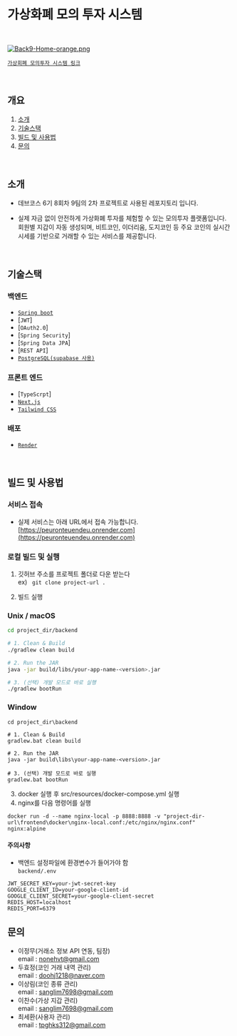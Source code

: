 # 가상화폐 모의 투자 시스템
<br>


[![Back9-Home-orange.png](https://i.postimg.cc/vTbwcMt9/Back9-Home-orange.png)](https://postimg.cc/Pp3RRgcr)

[`가상회폐 모의투자 시스템 링크`](https://peuronteuendeu.onrender.com/)

<br>

## 개요
1. [소개](#소개)   
2. [기술스택](#기술스택)   
3. [빌드 및 사용법](#빌드-및-사용법)   
4. [문의](#문의)   

<br>

## 소개
- 데브코스 6기 8회차 9팀의 2차 프로젝트로 사용된 레포지토리 입니다.<br>

- 실제 자금 없이 안전하게 가상화폐 투자를 체험할 수 있는 모의투자 플랫폼입니다. 회원별 지갑이 자동 생성되며, 비트코인, 이더리움, 도지코인 등 주요 코인의 실시간 시세를 기반으로 거래할 수 있는 서비스를 제공합니다.

<br>

## 기술스택
### 백엔드
- [`Spring boot`](https://spring.io/)
- [`JWT`]
- [`OAuth2.0`]
- [`Spring Security`]
- [`Spring Data JPA`]
- [`REST API`]
- [`PostgreSQL(supabase 사용)`](https://supabase.com/)

### 프론트 엔드
- [`TypeScrpt`]
- [`Next.js`](https://nextjs.org/)
- [`Tailwind CSS`](https://tailwindcss.com/)

### 배포 
- [`Render`](https://render.com/)

<br>

## 빌드 및 사용법
### 서비스 접속
- 실제 서비스는 아래 URL에서 접속 가능합니다.<br>
  [https://peuronteuendeu.onrender.com](https://peuronteuendeu.onrender.com)

### 로컬 빌드 및 실행 
1. 깃허브 주소를 프로젝트 폴더로 다운 받는다
<br>ex) ``
git clone project-url .``

2. 빌드 실행 <br> 
### Unix / macOS
```bash
cd project_dir/backend

# 1. Clean & Build
./gradlew clean build

# 2. Run the JAR
java -jar build/libs/your-app-name-<version>.jar

# 3. (선택) 개발 모드로 바로 실행
./gradlew bootRun

```

### Window
```
cd project_dir\backend

# 1. Clean & Build
gradlew.bat clean build

# 2. Run the JAR
java -jar build\libs\your-app-name-<version>.jar

# 3. (선택) 개발 모드로 바로 실행
gradlew.bat bootRun

```
3. docker 실행 후 src/resources/docker-compose.yml 실행  
4. nginx를 다음 명령어를 실행
```
docker run -d --name nginx-local -p 8888:8888 -v "project-dir-url\frontend\docker\nginx-local.conf:/etc/nginx/nginx.conf" nginx:alpine
```

#### 주의사항
- 백엔드 설정파일에 환경변수가 들어가야 함  
  `backend/.env`

```env
JWT_SECRET_KEY=your-jwt-secret-key
GOOGLE_CLIENT_ID=your-google-client-id
GOOGLE_CLIENT_SECRET=your-google-client-secret
REDIS_HOST=localhost
REDIS_PORT=6379
```


## 문의
- 이정무(거래소 정보 API 연동, 팀장)
<br>email : nonehvt@gmail.com
- 두효정(코인 거래 내역 관리)
<br>email : doohj1218@naver.com
- 이상림(코인 종류 관리)
<br>email : sanglim7698@gmail.com
- 이찬수(가상 지갑 관리)
<br>email : sanglim7698@gmail.com
- 최세환(사용자 관리)
<br>email : tpghks312@gmail.com





 
